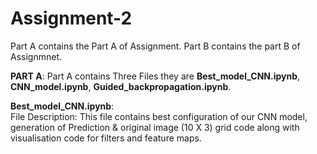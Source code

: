 # Assignment-2
Part A contains the Part A of Assignment.
Part B contains the part B of Assignmnet.

**PART A**:
          Part A contains Three Files they are **Best_model_CNN.ipynb**, **CNN_model.ipynb**, **Guided_backpropagation.ipynb**.

****Best_model_CNN.ipynb****:          
File Description: This file contains best configuration of our CNN model, generation of Prediction & original image (10 X 3) grid code along with visualisation code for filters and feature maps.
          
